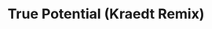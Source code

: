 ---
layout: song
redirect_from:
id: 42
title: True Potential (Kraedt Remix)
artist: Andromulus
genre: Trap / DnB
image: True Potential Remix.jpg
buy-able: false
downloadable: true
yt-id: qjC5ru-VRyI
itunes:
beatport:
amazon:
spotify:
license: 2
---